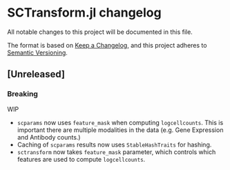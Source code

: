 # SCTransform.jl changelog

All notable changes to this project will be documented in this file.

The format is based on [Keep a Changelog](https://keepachangelog.com/en/1.0.0/),
and this project adheres to [Semantic Versioning](https://semver.org/spec/v2.0.0.html).

## [Unreleased]

### Breaking

WIP
* `scparams` now uses `feature_mask` when computing `logcellcounts`. This is important there are multiple modalities in the data (e.g. Gene Expression and Antibody counts.)
* Caching of `scparams` results now uses `StableHashTraits` for hashing.
* `sctransform` now takes `feature_mask` parameter, which controls which features are used to compute `logcellcounts`.
